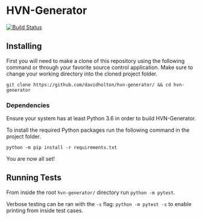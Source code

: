 # HVN-Generator
[![Build Status](https://travis-ci.com/davidholton/hvn-generator.svg?branch=main)](https://travis-ci.com/davidholton/hvn-generator)

## Installing
First you will need to make a clone of this repository using the following command or through your favorite source control application. Make sure to change your working directory into the cloned project folder.

`git clone https://github.com/davidholton/hvn-generator/ && cd hvn-generator`

### Dependencies
Ensure your system has at least Python 3.6 in order to build HVN-Generator.

To install the required Python packages run the following command in the project folder.

`python -m pip install -r requirements.txt`

You are now all set!

## Running Tests
From inside the root `hvn-generator/` directory run `python -m pytest`.

Verbose testing can be ran with the `-s` flag: `python -m pytest -s` to enable printing from inside test cases.
